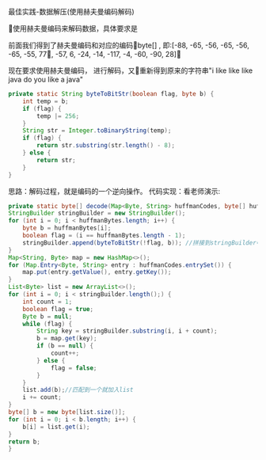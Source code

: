 最佳实践-数据解压(使用赫夫曼编码解码)

使用赫夫曼编码来解码数据，具体要求是

前面我们得到了赫夫曼编码和对应的编码byte[] , 即:[-88, -65, -56, -65, -56, -65, -55, 77, -57, 6, -24, -14, -117, -4, -60, -90, 28]

现在要求使用赫夫曼编码， 进行解码，又重新得到原来的字符串"i like like like java do you like a java"



```java
private static String byteToBitStr(boolean flag, byte b) {
    int temp = b;
    if (flag) {
        temp |= 256; 
    }
    String str = Integer.toBinaryString(temp);
    if (flag) { 
        return str.substring(str.length() - 8);
    } else {
        return str;
    }
}

```



思路：解码过程，就是编码的一个逆向操作。
代码实现：看老师演示:



```java
private static byte[] decode(Map<Byte, String> huffmanCodes, byte[] huffmanBytes) {
StringBuilder stringBuilder = new StringBuilder();
for (int i = 0; i < huffmanBytes.length; i++) {
    byte b = huffmanBytes[i];
    boolean flag = (i == huffmanBytes.length - 1);
    stringBuilder.append(byteToBitStr(!flag, b)); //拼接到stringBuilder中 
} 
Map<String, Byte> map = new HashMap<>();
for (Map.Entry<Byte, String> entry : huffmanCodes.entrySet()) {
    map.put(entry.getValue(), entry.getKey());
}
List<Byte> list = new ArrayList<>();
for (int i = 0; i < stringBuilder.length();) {
    int count = 1;
    boolean flag = true;
    Byte b = null;
    while (flag) {
        String key = stringBuilder.substring(i, i + count);
        b = map.get(key);
        if (b == null) {
            count++;
        } else {
            flag = false;
        }
    }
    list.add(b);//匹配到一个就加入list
    i += count;
}
byte[] b = new byte[list.size()];
for (int i = 0; i < b.length; i++) {
    b[i] = list.get(i);
}
return b;
}

```










